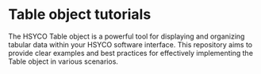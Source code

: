 # Table object tutorials

The HSYCO Table object is a powerful tool for displaying and organizing tabular data within your HSYCO software interface. This repository aims to provide clear examples and best practices for effectively implementing the Table object in various scenarios.

